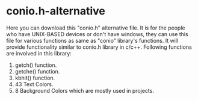 # conio.h-alternative
Here you can download this "conio.h" alternative file.
It is for the people who have UNIX-BASED devices or don't have windows, they can use this file for various functions as same as "conio" library's functions.
It will provide functionality similar to conio.h library in c/c++.
Following functions are involved in this library:
1. getch() function.
2. getche() function.
3. kbhit() function.
4. 43 Text Colors.
5. 8 Background Colors which are mostly used in projects.
